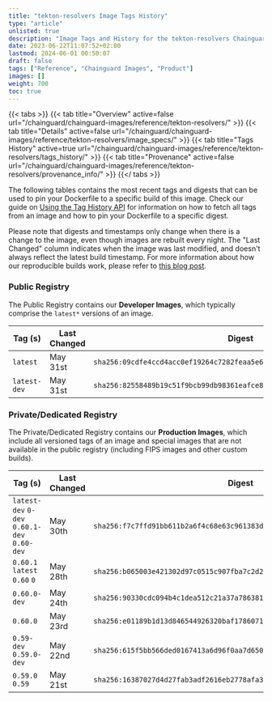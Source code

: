 ```yaml
---
title: "tekton-resolvers Image Tags History"
type: "article"
unlisted: true
description: "Image Tags and History for the tekton-resolvers Chainguard Image"
date: 2023-06-22T11:07:52+02:00
lastmod: 2024-06-01 00:50:07
draft: false
tags: ["Reference", "Chainguard Images", "Product"]
images: []
weight: 700
toc: true
---
```


{{< tabs >}}
{{< tab title="Overview" active=false url="/chainguard/chainguard-images/reference/tekton-resolvers/" >}}
{{< tab title="Details" active=false url="/chainguard/chainguard-images/reference/tekton-resolvers/image_specs/" >}}
{{< tab title="Tags History" active=true url="/chainguard/chainguard-images/reference/tekton-resolvers/tags_history/" >}}
{{< tab title="Provenance" active=false url="/chainguard/chainguard-images/reference/tekton-resolvers/provenance_info/" >}}
{{</ tabs >}}

The following tables contains the most recent tags and digests that can be used to pin your Dockerfile to a specific build of this image. Check our guide on [Using the Tag History API](/chainguard/chainguard-images/using-the-tag-history-api/) for information on how to fetch all tags from an image and how to pin your Dockerfile to a specific digest.

Please note that digests and timestamps only change when there is a change to the image, even though images are rebuilt every night. The "Last Changed" column indicates when the image was last modified, and doesn't always reflect the latest build timestamp. For more information about how our reproducible builds work, please refer to [this blog post](https://www.chainguard.dev/unchained/reproducing-chainguards-reproducible-image-builds).

### Public Registry
The Public Registry contains our **Developer Images**, which typically comprise the `latest*` versions of an image.

| Tag (s)       | Last Changed | Digest                                                                    |
|---------------|--------------|---------------------------------------------------------------------------|
|  `latest`     | May 31st     | `sha256:09cdfe4ccd4acc0ef19264c7282feaa5e636f46abbb2437a1314b4d71aad7a7e` |
|  `latest-dev` | May 31st     | `sha256:82558489b19c51f9bcb99db98361eafce8d795590e33ed816cce7143ea9c83e1` |


### Private/Dedicated Registry
The Private/Dedicated Registry contains our **Production Images**, which include all versioned tags of an image and special images that are not available in the public registry (including FIPS images and other custom builds).

| Tag (s)                                       | Last Changed | Digest                                                                    |
|-----------------------------------------------|--------------|---------------------------------------------------------------------------|
|  `latest-dev` `0-dev` `0.60.1-dev` `0.60-dev` | May 30th     | `sha256:f7c7ffd91bb611b2a6f4c68e63c961383d8932316c5e84949233656ca42d61fc` |
|  `0.60.1` `latest` `0.60` `0`                 | May 28th     | `sha256:b065003e421302d97c0515c907fba7c2d20d5610e536707785633b196c0d8b84` |
|  `0.60.0-dev`                                 | May 24th     | `sha256:90330cdc094b4c1dea512c21a37a786381ed066ef930a81636b9d07a66f81cf8` |
|  `0.60.0`                                     | May 23rd     | `sha256:e01189b1d13d846544926320baf178607164b30c38301cdb099a8bdcded07242` |
|  `0.59-dev` `0.59.0-dev`                      | May 22nd     | `sha256:615f5bb566ded0167413a6d96f0aa7d650c950ad5c5f13659636f0564c2f1737` |
|  `0.59.0` `0.59`                              | May 21st     | `sha256:16387027d4d27fab3adf2616eb2778afa320bd11b603f76a67788bd64607d0fd` |

